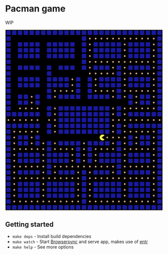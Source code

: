# Pacman game

WIP

![screenshot](./assets/screenshot.png)

## Getting started

* `make deps` - Install build dependencies
* `make watch` - Start [Browsersync](https://browsersync.io/) and serve app, makes use of [entr](https://formulae.brew.sh/formula-linux/entr)
* `make help` - See more options

